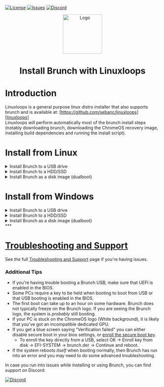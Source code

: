 <div id="top"></div>

<!-- Shields/Logos -->
[![License][license-shield]][license-url]
[![Issues][issues-shield]][issues-url]
[![Discord][discord-shield]][discord-url]
<!-- Project Logo -->
<p align="center">
  <a href="https://github.com/sebanc/brunch" title="Brunch">
   <img src="../Images/terminal_icon-512.png" width="128px" alt="Logo"/>
  </a>
</p>
<h1 align="center">Install Brunch with Linuxloops</h1>
  
<!-- Installation Guides -->
# Introduction
Linuxloops is a general purpose linux distro installer that also supports brunch and is available at: [https://github.com/sebanc/linuxloops][linuxloops]  
Linuxloops will perform automatically most of the brunch install steps (notably downloading brunch, downloading the ChromeOS recovery image, installing build dependencies and running the install script).  
  
# Install from Linux
  
<details>
  <summary>Install Brunch to a USB drive</summary>
  
### Requirements
- x86_64 based computer with UEFI boot support  
- Root access.  
- 8 GB available in your home directory.  
- Target USB must be 16 GB minimum.  
  
### Install process
1. Identify the recovery suitable for your CPU:  
  
#### Intel
* 8th gen & 9th gen: "[shyvana][recovery-shyvana]" for Intel / "[bobba][recovery-bobba]" for Celeron.  
* 10th gen: "[jinlon][recovery-jinlon]".  
* 11th gen & above: "[voxel][recovery-voxel]".  
#### AMD
* Ryzen: "[gumboz][recovery-gumboz]".  
  
2. Install the zenity package for your distro:
  
Debian-based distro: `sudo apt install zenity`  
Arch-based distro: `sudo pacman -S zenity`  
Fedora-based distro: `sudo dnf install zenity`  
  
3. Download the linuxloops script.  
  
`curl -L https://raw.githubusercontent.com/sebanc/linuxloops/main/linuxloops -o ~/linuxloops`  
  
4. Launch the linuxloops script and follow the GUI installer selecting "Brunch" as the distro and the recovery compatible with your CPU as the environment.  
  
`sudo bash ~/linuxloops`  
  
Choose "disk" at the install type prompt and select your USB flashdrive as destination.  
  
5. Once the install process is finished, reboot your computer and select your USB drive as boot device.  
  
6. (secure boot enabled) A blue screen saying `Verification failed: (15) Access Denied` may appear upon boot.  
  * To enroll the key directly from a USB, select OK -> Enroll key from disk -> EFI-SYSTEM -> brunch.der -> Continue and reboot.  
  
### Next Steps
It is normal for the first boot to take a very long time, please be patient.  
  
* The first boot is the best time to setup anything important such as [changing kernels][changing-kernels] or [framework options][framework-options] by selecting the "ChromeOS (Settings)" boot option.  
* If you have any issues, it is strongly advised to check out the [Brunch Configuration Menu][edit-brunch-config] for possible patches or solutions.  
  
  
</details>
  
<details>
  <summary>Install Brunch to a HDD/SSD</summary>
  
### Requirements
- x86_64 based computer with UEFI boot support  
- Root access.  
- 8 GB available in your home directory.  
- A USB drive that must be 16 GB minimum.  
- A HDD/SSD drive that must also be 16 GB minimum.  
  
### Install process
1. Make a Brunch USB flashdrive using the above "Install Brunch to a USB drive" guide.  
  
2. Boot the ChromeOS USB drive, and switch to the TTY2 terminal with **Ctrl + Alt + F2**, then login as `chronos`.  
  
3. Before continuing, you will need to know what disk you want to install to. Be absolutely sure **before** you continue, this installation will erase **everything** on that disk, including other partitions. The disk must be at least 16 GB, or the installation will fail. There are several ways to determine which disk is your target, in this example we will use `lsblk`.  
  
`lsblk -e7`  
  
4. Once you've determined your target disk, you're ready to install Brunch.  
  * Replace `disk` in the below command with your target disk. (Such as `sdb`, `mmcblk0` or `nvme0n1` for example)  
  
`sudo chromeos-install -dst /dev/disk`  
  
The script will ask for confirmation. If you're ready to install, type `yes` into the prompt.  
  
5. Reboot your computer and select your HDD/SDD in the boot menu.  
  
### Next Steps
It is normal for the first boot to take a very long time, please be patient.  
  
* The first boot is the best time to setup anything important such as [changing kernels][changing-kernels] or [framework options][framework-options] by selecting the "ChromeOS (Settings)" boot option.  
* If you have any issues, it is strongly advised to check out the [Brunch Configuration Menu][edit-brunch-config] for possible patches or solutions.  
  
  
</details>
  
<details>
  <summary>Install Brunch as a disk image (dualboot)</summary>
  
### Requirements
- x86_64 based computer with UEFI boot support  
- Root access.  
- 8 GB available in your home directory.  
- An unencrypted partition with 14 GB available (in ext4, btrfs, ntfs or exfat format).  
- GRUB as bootloader.  
  
### Install process
1. Identify the recovery suitable for your CPU:  
  
#### Intel
* 8th gen & 9th gen: "[shyvana][recovery-shyvana]" for Intel / "[bobba][recovery-bobba]" for Celeron.  
* 10th gen: "[jinlon][recovery-jinlon]".  
* 11th gen & above: "[voxel][recovery-voxel]".  
#### AMD
* Ryzen: "[gumboz][recovery-gumboz]".  
  
2. Install the zenity package for your distro:  
  
Debian-based distro: `sudo apt install zenity`  
Arch-based distro: `sudo pacman -S zenity`  
Fedora-based distro: `sudo dnf install zenity`  
  
3. Download the linuxloops script.  
  
`curl -L https://raw.githubusercontent.com/sebanc/linuxloops/main/linuxloops -o ~/linuxloops`  
  
4. Launch the linuxloops script and follow the GUI installer selecting "Brunch" as the distro and the recovery compatible with your CPU as the environment.  
  
`sudo bash ~/linuxloops`  
  
Choose "image" at the install type prompt, place the image on an unencrypted parition and define the disk image size.  
  
5. At the end of the install process, the GUI installer will provide you with a command that will generate the needed GRUB configuration. Run it in a terminal.  
  
6. (secure boot enabled) Once install is finished, run:  
  
`sudo mokutil --import <image_path>/<image_name>.img.der`  

7. Reboot your computer and launch Brunch from GRUB.  
  
### Next Steps
It is normal for the first boot to take a very long time, please be patient.  
  
* The first boot is the best time to setup anything important such as [changing kernels][changing-kernels] or [framework options][framework-options] by selecting the "ChromeOS (Settings)" boot option.  
* If you have any issues, it is strongly advised to check out the [Brunch Configuration Menu][edit-brunch-config] for possible patches or solutions.  
  
  
</details>
  
  
# Install from Windows
  
<details>
  <summary>Install Brunch to a USB drive</summary>
  
### Requirements
- x86_64 based computer with UEFI boot support  
- Microsoft Windows 10/11 with WSL2  
- 22 GB available (8 GB for the install process, 14 GB for the USB image).  
- Target USB must be 16 GB minimum.  
  
### Install process
1. Identify the recovery suitable for your CPU:  
  
#### Intel
* 6th gen -> 9th gen: "[shyvana][recovery-shyvana]" for Intel / "[bobba][recovery-bobba]" for Celeron.  
* 10th gen: "[jinlon][recovery-jinlon]".  
* 11th gen & above: "[voxel][recovery-voxel]".  
#### AMD
* Ryzen: "[gumboz][recovery-gumboz]".  
  
2. Launch WSL2 and install the zenity package:  
  
`sudo apt update && sudo apt install zenity`  
  
3. Download the linuxloops script.  
  
`curl -L https://raw.githubusercontent.com/sebanc/linuxloops/main/linuxloops -o ~/linuxloops`  
  
4. Launch the linuxloops script and follow the GUI installer selecting "Brunch" as the distro and the recovery compatible with your CPU as the environment.  
  
`sudo bash ~/linuxloops`  
  
Choose "image" at the install type prompt, place the image outside of WSL2 (e.g. /mnt/c/Users/"username"/Downloads) and define the disk image size as 14GB.  
  
5. Once the install process is finished, use a software like Rufus or Etcher to write the image you have just create to an USB drive.  
  
6. Reboot your computer and select your USB drive as boot device.  
  
7. (secure boot enabled) A blue screen saying `Verification failed: (15) Access Denied` may appear upon boot.  
  * To enroll the key directly from a USB, select OK -> Enroll key from disk -> EFI-SYSTEM -> brunch.der -> Continue and reboot.  
  
### Next Steps
It is normal for the first boot to take a very long time, please be patient.  
  
* The first boot is the best time to setup anything important such as [changing kernels][changing-kernels] or [framework options][framework-options] by selecting the "ChromeOS (Settings)" boot option.  
* If you have any issues, it is strongly advised to check out the [Brunch Configuration Menu][edit-brunch-config] for possible patches or solutions.  
  
  
</details>
  
<details>
  <summary>Install Brunch to a HDD/SSD</summary>
  
### Requirements
- x86_64 based computer with UEFI boot support  
- Microsoft Windows 10/11 with WSL2  
- 22 GB available (8 GB for the install process, 14 GB for the USB image).  
- A USB drive that must be 16 GB minimum.  
- A HDD/SSD drive that must also be 16 GB minimum.  
  
### Install process
1. Make a Brunch USB flashdrive using the above "Install Brunch to a USB drive" guide.  
  
2. Boot the ChromeOS USB drive, and switch to the TTY2 terminal with **Ctrl + Alt + F2**, then login as `chronos`.  
  
3. Before continuing, you will need to know what disk you want to install to. Be absolutely sure **before** you continue, this installation will erase **everything** on that disk, including other partitions. The disk must be at least 16 GB, or the installation will fail. There are several ways to determine which disk is your target, in this example we will use `lsblk`.  
  
`lsblk -e7`  
  
4. Once you've determined your target disk, you're ready to install Brunch.  
  * Replace `disk` in the below command with your target disk. (Such as `sdb`, `mmcblk0` or `nvme0n1` for example)  
  
`sudo chromeos-install -dst /dev/disk`  
  
The script will ask for confirmation. If you're ready to install, type `yes` into the prompt.  
  
5. Reboot your computer and select your HDD/SDD in the boot menu.  
  
### Next Steps
It is normal for the first boot to take a very long time, please be patient.  
  
* The first boot is the best time to setup anything important such as [changing kernels][changing-kernels] or [framework options][framework-options] by selecting the "ChromeOS (Settings)" boot option.  
* If you have any issues, it is strongly advised to check out the [Brunch Configuration Menu][edit-brunch-config] for possible patches or solutions.  
  
  
</details>
  
<details>
  <summary>Install Brunch as a disk image (dualboot)</summary>
  
### Requirements
- x86_64 based computer with UEFI boot support  
- Microsoft Windows 10/11 with WSL2  
- 8 GB available.  
- An unencrypted partition with 14 GB available (in ntfs or exfat format).  
- Secure boot disabled.  
  
### Install process
1. Identify the recovery suitable for your CPU:  
  
#### Intel
* 6th gen -> 9th gen: "[shyvana][recovery-shyvana]" for Intel / "[bobba][recovery-bobba]" for Celeron.  
* 10th gen: "[jinlon][recovery-jinlon]".  
* 11th gen & above: "[voxel][recovery-voxel]".  
#### AMD
* Ryzen: "[gumboz][recovery-gumboz]".  
  
2. Launch WSL2 and install the zenity package:  
  
`sudo apt update && sudo apt install zenity`  
  
3. Download the linuxloops script.  
  
`curl -L https://raw.githubusercontent.com/sebanc/linuxloops/main/linuxloops -o ~/linuxloops`  
  
4. Launch the linuxloops script and follow the GUI installer selecting "Brunch" as the distro and the recovery compatible with your CPU as the environment.  
  
`sudo bash ~/linuxloops`  
  
Choose "image" at the install type prompt, place the image on your unencrypted parition and define the disk image size.  
  
5. Install [Grub2win][grub2win] and launch the program.  
  
6. Click on the `Manage Boot Menu` button, then click `Chrome` under 'Import Configuration File'.  
  
  * Select the .grub.txt file in the brunch image folder.  
  * Click `Import Selected Items`  
    * Your entry will not be saved unless you click `Apply`.  
  
7. Prevent Windows from locking the NTFS partition.  
  
ChromeOS will not be bootable and / or stable if you do not perform the below actions (Refer to Windows online resources if needed):  
  - Ensure that bitlocker is disabled on the drive which contains the ChromeOS image or disable it.  
  - Disable fast startup.  
  - Disable hibernation.  
  
At this point, you are ready to reboot and you'll be greeted by the Grub2win menu instead, select Brunch in the boot menu.  
  
### Next Steps
It is normal for the first boot to take a very long time, please be patient.  
  
* The first boot is the best time to setup anything important such as [changing kernels][changing-kernels] or [framework options][framework-options] by selecting the "ChromeOS (Settings)" boot option.   
* If you have any issues, it is strongly advised to check out the [Brunch Configuration Menu][edit-brunch-config] for possible patches or solutions.  
  
  
</details>
 ***
  
# [Troubleshooting and Support][troubleshooting-and-faqs]
  
See the full [Troubleshooting and Support][troubleshooting-and-faqs] page if you're having issues.  
  
### Additional Tips
* If you're having trouble booting a Brunch USB, make sure that UEFI is enabled in the BIOS.  
* Some PCs require a key to be held when booting to boot from USB or that USB booting is enabled in the BIOS.  
* The first boot can take up to an hour on some hardware. Brunch does not typically freeze on the Brunch logo. If you are seeing the Brunch logo, the system is _probably_ still booting.  
* If your PC is stuck on the ChromeOS logo (White background), it is likely that you've got an incompatible dedicated GPU.  
* If you get a blue screen saying "Verification failed" you can either disable secure boot in your bios settings, or [enroll the secure boot key][secure-boot].  
  * To enroll the key directly from a USB, select OK -> Enroll key from disk -> EFI-SYSTEM -> brunch.der -> Continue and reboot.  
* If the system reboots _itself_ when booting normally, then Brunch has run into an error and you may need to do some advanced troubleshooting.  
  
In case you run into issues while installing or using Brunch, you can find support on Discord:  
  
[![Discord][discord-shield]][discord-url]
  

<!-- Reference Links -->
<!-- Badges -->
[license-shield]: https://img.shields.io/github/license/sebanc/brunch?label=License&logo=Github&style=flat-square
[license-url]: ../LICENSE
[forks-shield]: https://img.shields.io/github/forks/sebanc/brunch?label=Forks&logo=Github&style=flat-square
[forks-url]: https://github.com/sebanc/brunch/fork
[stars-shield]: https://img.shields.io/github/stars/sebanc/brunch?label=Stars&logo=Github&style=flat-square
[stars-url]: https://github.com/sebanc/brunch/stargazers
[issues-shield]: https://img.shields.io/github/issues/sebanc/brunch?label=Issues&logo=Github&style=flat-square
[issues-url]: https://github.com/sebanc/brunch/issues
[pulls-shield]: https://img.shields.io/github/issues-pr/sebanc/brunch?label=Pull%20Requests&logo=Github&style=flat-square
[pulls-url]: https://github.com/sebanc/brunch/pulls
[discord-shield]: https://img.shields.io/badge/Discord-Join-7289da?style=flat-square&logo=discord&logoColor=%23FFFFFF
[discord-url]: https://discord.gg/x2EgK2M

<!-- Outbound Links -->
[linuxloops]: https://github.com/sebanc/linuxloops
[linuxloops-live]: https://github.com/sebanc/linuxloops/releases
[croissant]: https://github.com/imperador/chromefy
[swtpm]: https://github.com/stefanberger/swtpm
[linux-surface]: https://github.com/linux-surface/linux-surface
[chromebrew]: https://github.com/skycocker/chromebrew
[intel-cpus]: https://en.wikipedia.org/wiki/Intel_Core
[intel-list]: https://en.wikipedia.org/wiki/List_of_Intel_CPU_microarchitectures
[atom-cpus]: https://en.wikipedia.org/wiki/Intel_Atom
[atom-list]: https://en.wikipedia.org/wiki/List_of_Intel_Atom_microprocessors
[amd-sr-list]: https://en.wikipedia.org/wiki/List_of_AMD_accelerated_processing_units#%22Stoney_Ridge%22_(2016)
[amd-ry-list]: https://en.wikipedia.org/wiki/List_of_AMD_Ryzen_processors
[recovery-bobba]: https://cros.tech/device/bobba
[recovery-shyvana]: https://cros.tech/device/shyvana
[recovery-jinlon]: https://cros.tech/device/jinlon
[recovery-voxel]: https://cros.tech/device/voxel
[recovery-gumboz]: https://cros.tech/device/gumboz
[cros-tech]: https://cros.tech/
[cros-official]: https://cros-updates-serving.appspot.com/
[vboot-utils]: https://aur.archlinux.org/packages/vboot-utils
[rufus-link]: https://rufus.ie/
[etcher-link]: https://www.balena.io/etcher/
[grub2win]: https://sourceforge.net/projects/grub2win/

<!-- Images -->
[decon-icon-24]: ../Images/decon_icon-24.png
[decon-icon-512]: ../Images/decon_icon-512.png
[terminal-icon-24]: ../Images/terminal_icon-24.png
[terminal-icon-512]: ../Images/terminal_icon-512.png
[settings-icon-512]: ../Images/settings_icon-512.png
[windows-img]: https://img.icons8.com/color/24/000000/windows-10.png
[linux-img]: https://img.icons8.com/color/24/000000/linux--v1.png

<!-- Internal Links -->
[windows-guide]: ./install-with-windows.md
[linux-guide]: ./install-with-linux.md
[troubleshooting-and-faqs]: ./troubleshooting-and-faqs.md
[compatibility]: ../README.md#supported-hardware
[changing-kernels]: ./troubleshooting-and-faqs.md#kernels
[framework-options]: ./troubleshooting-and-faqs.md#framework-options
[releases-tab]: https://github.com/sebanc/brunch/releases
[latest-release]: https://github.com/sebanc/brunch/releases/latest
[brunch-der]: https://github.com/sebanc/brunch/raw/main/brunch.der
[secure-boot]: ./install-with-linux.md#secure-boot
[brunch-usb-guide-win]:  ./install-with-windows.md#usb-installations
[brunch-usb-guide-lin]:  ./install-with-linux.md#usb-installations
[edit-brunch-config]: ./troubleshooting-and-faqs.md#brunch-configuration-menu
